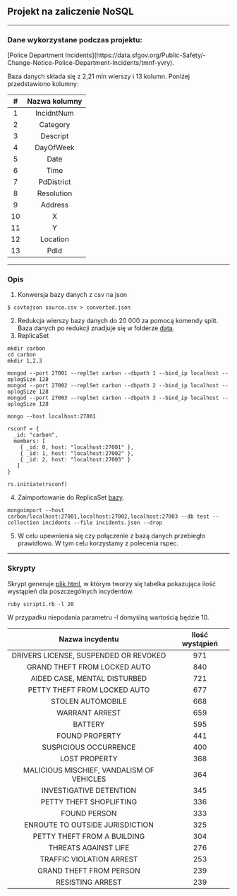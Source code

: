 <h2>Projekt na zaliczenie NoSQL</h2>
<hr>
<h3>Dane wykorzystane podczas projektu:</h3>
[Police Department Incidents](https://data.sfgov.org/Public-Safety/-Change-Notice-Police-Department-Incidents/tmnf-yvry).

Baza danych składa się z 2,21 mln wierszy i 13 kolumn. Poniżej przedstawiono kolumny:

|  # | Nazwa kolumny |
|:--:|:-------------:|
|  1 |   IncidntNum  |
|  2 |    Category   |
|  3 |    Descript   |
|  4 |   DayOfWeek   |
|  5 |      Date     |
|  6 |      Time     |
|  7 |   PdDistrict  |
|  8 |   Resolution  |
|  9 |    Address    |
| 10 |       X       |
| 11 |       Y       |
| 12 |    Location   |
| 13 |      PdId     |

<hr>

<h3>Opis</h3>

1. Konwersja bazy danych z csv na json
```
$ csvtojson source.csv > converted.json
```
2. Redukcja wierszy bazy danych do 20 000 za pomocą komendy split. Baza danych po redukcji znadjuje się w folderze [data]().
3. ReplicaSet
```
mkdir carbon
cd carbon
mkdir 1,2,3

mongod --port 27001 --replSet carbon --dbpath 1 --bind_ip localhost --oplogSize 128 
mongod --port 27002 --replSet carbon --dbpath 2 --bind_ip localhost --oplogSize 128
mongod --port 27003 --replSet carbon --dbpath 3 --bind_ip localhost --oplogSize 128

mongo --host localhost:27001

rsconf = {
  _id: "carbon",
  members: [
    { _id: 0, host: "localhost:27001" },
    { _id: 1, host: "localhost:27002" },
    { _id: 2, host: "localhost:27003" }
   ]
}

rs.initiate(rsconf)
```
4. Zaimportowanie do ReplicaSet [bazy]().
```
mongoimport --host carbon/localhost:27001,localhost:27002,localhost:27003 --db test --collection incidents --file incidents.json --drop
```
5. W celu upewnienia się czy połączenie z bazą danych przebiegło prawidłowo. W tym celu korzystamy z polecenia rspec.

<hr>
<h3>Skrypty</h3>

Skrypt generuje [plik html](), w którym tworzy się tabelka pokazująca ilość wystąpień dla poszczególnych incydentów.

```
ruby script1.rb -l 20
```
W przypadku niepodania parametru -l domyślną wartością będzie 10.

|              Nazwa incydentu              | Ilość wystąpień |
|:-----------------------------------------:|:---------------:|
| DRIVERS LICENSE, SUSPENDED OR REVOKED     |       971       |
| GRAND THEFT FROM LOCKED AUTO              |       840       |
| AIDED CASE, MENTAL DISTURBED              |       721       |
| PETTY THEFT FROM LOCKED AUTO              |       677       |
| STOLEN AUTOMOBILE                         |       668       |
| WARRANT ARREST                            |       659       |
| BATTERY                                   |       595       |
| FOUND PROPERTY                            |       441       |
| SUSPICIOUS OCCURRENCE                     |       400       |
| LOST PROPERTY                             |       368       |
| MALICIOUS MISCHIEF, VANDALISM OF VEHICLES |       364       |
| INVESTIGATIVE DETENTION                   |       345       |
| PETTY THEFT SHOPLIFTING                   |       336       |
| FOUND PERSON                              |       333       |
| ENROUTE TO OUTSIDE JURISDICTION           |       325       |
| PETTY THEFT FROM A BUILDING               |       304       |
| THREATS AGAINST LIFE                      |       276       |
| TRAFFIC VIOLATION ARREST                  |       253       |
| GRAND THEFT FROM PERSON                   |       239       |
| RESISTING ARREST                          |       239       |
